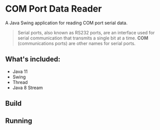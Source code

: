 # COM Port Data Reader

A Java Swing application for reading COM port serial data.

> Serial ports, also known as RS232 ports, are an interface used for serial communication that transmits a single bit at a time. **COM** (communications ports) are other names for serial ports.

## What's included:

-   Java 11
-   Swing
-   Thread
-   Java 8 Stream

## Build

## Running
